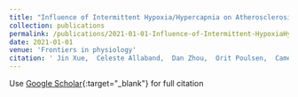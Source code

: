 ```yaml
---
title: "Influence of Intermittent Hypoxia/Hypercapnia on Atherosclerosis, Gut Microbiome, and Metabolome"
collection: publications
permalink: /publications/2021-01-01-Influence-of-Intermittent-HypoxiaHypercapnia-on-Atherosclerosis-Gut-Microbiome-and-Metabolome
date: 2021-01-01
venue: 'Frontiers in physiology'
citation: ' Jin Xue,  Celeste Allaband,  Dan Zhou,  Orit Poulsen,  Cameron Martino,  Lingjing Jiang,  Anupriya Tripathi,  Emmanuel Elijah,  Pieter Dorrestein,  Rob Knight,  et. al&quot;Influence of Intermittent Hypoxia/Hypercapnia on Atherosclerosis, Gut Microbiome, and Metabolome.&quot; Frontiers in physiology, 2021.'
---
```

Use [Google Scholar](https://scholar.google.com/scholar?q=Influence+of+Intermittent+Hypoxia/Hypercapnia+on+Atherosclerosis,+Gut+Microbiome,+and+Metabolome){:target="_blank"} for full citation